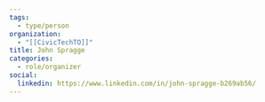 ```yaml
---
tags:
  - type/person
organization:
  - "[[CivicTechTO]]"
title: John Spragge
categories:
  - role/organizer
social:
  linkedin: https://www.linkedin.com/in/john-spragge-b269ab56/
---
```

